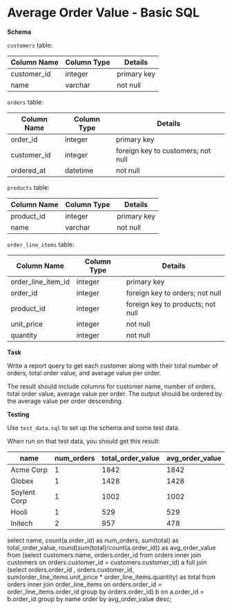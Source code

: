 # Average Order Value - Basic SQL

**Schema**

`customers` table:

| Column Name | Column Type | Details |
| --- | --- | --- |
| customer_id | integer | primary key |
| name | varchar | not null |

`orders` table:

| Column Name | Column Type | Details |
| --- | --- | --- |
| order_id | integer | primary key |
| customer_id | integer | foreign key to customers; not null |
| ordered_at | datetime | not null |

`products` table:

| Column Name | Column Type | Details |
| --- | --- | --- |
| product_id | integer | primary key |
| name | varchar | not null |

`order_line_items` table:

| Column Name | Column Type | Details |
| --- | --- | --- |
| order_line_item_id | integer | primary key |
| order_id | integer | foreign key to orders; not null |
| product_id | integer | foreign key to products; not null |
| unit_price | integer | not null |
| quantity | integer | not null |

**Task**

Write a report query to get each customer along with their total number of orders, total order value, and average value per order.

The result should include columns for customer name, number of orders, total order value, average value per order. The output should be ordered by the average value per order descending.

**Testing**

Use `test_data.sql` to set up the schema and some test data.

When run on that test data, you should get this result:

| name | num_orders | total_order_value | avg_order_value
| --- | --- | --- | ---
| Acme Corp | 1 | 1842 | 1842
| Globex | 1 | 1428 | 1428
| Soylent Corp | 1 | 1002 | 1002
| Hooli | 1 | 529 | 529
| Initech | 2 | 957 | 478


<!-- Answer -->
select name, count(a.order_id) as num_orders, sum(total) as total_order_value, round(sum(total)/count(a.order_id)) as avg_order_value from (select customers.name, orders.order_id from orders inner join customers on orders.customer_id = customers.customer_id) a full join (select orders.order_id , orders.customer_id, sum(order_line_items.unit_price * order_line_items.quantity) as total from orders inner join order_line_items on orders.order_id = order_line_items.order_id group by orders.order_id) b on a.order_id = b.order_id group by name order by avg_order_value desc;
